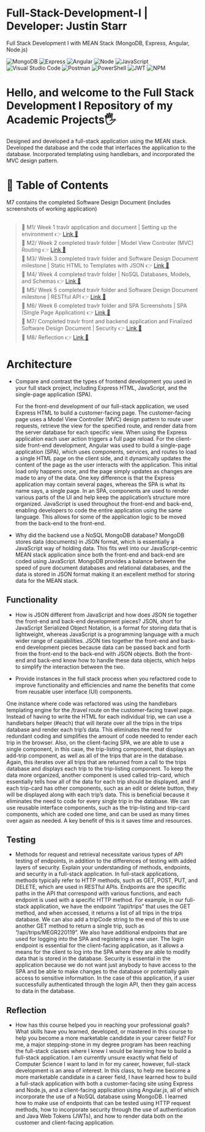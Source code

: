 # Full-Stack-Development-I | Developer: Justin Starr

Full Stack Development I with MEAN Stack (MongoDB, Express, Angular, Node.js)

![MongoDB](https://img.shields.io/badge/mongodb-003300?style=for-the-badge&logo=mongodb&logoColor=11FF11)
![Express](https://img.shields.io/badge/Express-FFFFFF?style=for-the-badge&logo=express&logoColor=222222)
![Angular](https://img.shields.io/badge/Angular-DD0031?style=for-the-badge&logo=angular&logoColor=white)
![Node](https://img.shields.io/badge/node.js-002200?style=for-the-badge&logo=nextdotjs&logoColor=green)
![JavaScript](https://img.shields.io/badge/javascript-%23323330.svg?style=for-the-badge&logo=javascript&logoColor=%23F7DF1E)
![Visual Studio Code](https://img.shields.io/badge/Visual%20Studio%20Code-0078d7.svg?style=for-the-badge&logo=visual-studio-code&logoColor=white)
![Postman](https://img.shields.io/badge/Postman-FF6C37?style=for-the-badge&logo=postman&logoColor=white)
![PowerShell](https://img.shields.io/badge/PowerShell-%235391FE.svg?style=for-the-badge&logo=powershell&logoColor=white)
![JWT](https://img.shields.io/badge/JWT-black?style=for-the-badge&logo=JSON%20web%20tokens)
![NPM](https://img.shields.io/badge/NPM-%23CB3837.svg?style=for-the-badge&logo=npm&logoColor=white)


# Hello, and welcome to the Full Stack Development I Repository of my Academic Projects🖐️

Designed and developed a full-stack application using the MEAN stack. Developed the database and the code that interfaces the application to the database. Incorporated templating using handlebars, and incorporated the MVC design pattern.

# 📖 Table of Contents

M7 contains the completed Software Design Document (includes screenshots of working application)<br><br>

> 📌 M1/ Week 1 travlr application and document | Setting up the environment 👉 [Link 🔗](https://www.github.com/JustinStarrSNHU/Full-Stack-Development-I/tree/main/M1)<br>
📌 M2/ Week 2 completed travlr folder | Model View Controler (MVC) Routing 👉 [Link 🔗](https://www.github.com/JustinStarrSNHU/Full-Stack-Development-I/tree/main/M2)<br>
📌 M3/ Week 3 completed travlr folder and Software Design Document milestone | Static HTML to Templates with JSON 👉 [Link 🔗](https://www.github.com/JustinStarrSNHU/Full-Stack-Development-I/tree/main/M3)<br>
📌 M4/ Week 4 completed travlr folder | NoSQL Databases, Models, and Schemas 👉 [Link 🔗](https://www.github.com/JustinStarrSNHU/Full-Stack-Development-I/tree/main/M4)<br>
📌 M5/ Week 5 completed travlr folder and Software Design Document milestone | RESTful API 👉 [Link 🔗](https://www.github.com/JustinStarrSNHU/Full-Stack-Development-I/tree/main/M5)<br>
📌 M6/ Week 6 completed travlr folder and SPA Screenshots | SPA (Single Page Application) 👉 [Link 🔗](https://www.github.com/JustinStarrSNHU/Full-Stack-Development-I/tree/main/M6)<br>
📌 M7/ Completed travlr front and backend application and Finalized Software Design Document | Security 👉 [Link 🔗](https://www.github.com/JustinStarrSNHU/Full-Stack-Development-I/tree/main/M7)<br>
📌 M8/ Reflection 👉 [Link 🔗](https://www.github.com/JustinStarrSNHU/Full-Stack-Development-I/tree/main/M8)<br>

# Architecture

- Compare and contrast the types of frontend development you used in your full stack project, including Express HTML, JavaScript, and the single-page application (SPA).

  For the front-end development of our full-stack application, we used Express HTML to build a customer-facing page. The customer-facing page uses a Model View Controller (MVC) design pattern to route user requests, retrieve the view for the specified route, and render data from the server database for each specific view. When using the Express application each user action triggers a full page reload. For the client-side front-end development, Angular was used to build a single-page application (SPA), which uses components, services, and routes to load a single HTML page on the client side, and it dynamically updates the content of the page as the user interacts with the application. This initial load only happens once, and the page simply updates as changes are made to any of the data. One key difference is that the Express application may contain several pages, whereas the SPA is what its name says, a single page. In an SPA, components are used to render various parts of the UI and help keep the application’s structure more organized. JavaScript is used throughout the front-end and back-end, enabling developers to code the entire application using the same language. This allows for some of the application logic to be moved from the back-end to the front-end. 
  
- Why did the backend use a NoSQL MongoDB database?
MongoDB stores data (documents) in JSON format, which is essentially a JavaScript way of holding data. This fits well into our JavaScript-centric MEAN stack application since both the front-end and back-end are coded using JavaScript. MongoDB provides a balance between the speed of pure document databases and relational databases, and the data is stored in JSON format making it an excellent method for storing data for the MEAN stack.
## Functionality

- How is JSON different from JavaScript and how does JSON tie together the front-end and back-end development pieces?
JSON, short for JavaScript Serialized Object Notation, is a format for storing data that is lightweight, whereas JavaScript is a programming language with a much wider range of capabilities. JSON ties together the front-end and back-end development pieces because data can be passed back and forth from the front-end to the back-end with JSON objects. Both the front-end and back-end know how to handle these data objects, which helps to simplify the interaction between the two. 

- Provide instances in the full stack process when you refactored code to improve functionality and efficiencies and name the benefits that come from reusable user interface (UI) components.

One instance where code was refactored was using the handlebars templating engine for the /travel route on the customer-facing travel page. Instead of having to write the HTML for each individual trip, we can use a handlebars helper (#each)  that will iterate over all the trips in the trips database and render each trip’s data. This eliminates the need for redundant coding and simplifies the amount of code needed to render each trip in the browser. 
Also, on the client-facing SPA, we are able to use a single component, in this case, the trip-listing component, that displays an add-trip component, as well as all of the trips that are in the database. Again, this iterates over all trips that are returned from a call to the trips database and displays each trip to the trip-listing component. To keep the data more organized, another component is used called trip-card, which essentially tells how all of the data for each trip should be displayed, and if each trip-card has other components, such as an edit or delete button, they will be displayed along with each trip’s data. 
This is beneficial because it eliminates the need to code for every single trip in the database. We can use reusable interface components, such as the trip-listing and trip-card components, which are coded one time, and can be used as many times over again as needed. A key benefit of this is it saves time and resources. 

## Testing

- Methods for request and retrieval necessitate various types of API testing of endpoints, in addition to the differences of testing with added layers of security. Explain your understanding of methods, endpoints, and security in a full-stack application.
In full-stack applications, methods typically refer to HTTP methods, such as GET, POST, PUT, and DELETE, which are used in RESTful APIs. Endpoints are the specific paths in the API that correspond with various functions, and each endpoint is used with a specific HTTP method. For example, in our full-stack application, we have the endpoint “/api/trips” that uses the GET method, and when accessed, it returns a list of all trips in the trips database. We can also add a tripCode string to the end of this to use another GET method to return a single trip, such as “/api/trips/MEGR220119”. We also have additional endpoints that are used for logging into the SPA and registering a new user. The login endpoint is essential for the client-facing application, as it allows a means for the client to log into the SPA where they are able to modify data that is stored in the database. Security is essential in the application because we do not want just anybody to have access to the SPA and be able to make changes to the database or potentially gain access to sensitive information. In the case of this application, if a user successfully authenticated through the login API, then they gain access to data in the database. 

## Reflection

- How has this course helped you in reaching your professional goals? What skills have you learned, developed, or mastered in this course to help you become a more marketable candidate in your career field?
For me, a major stepping-stone in my degree program has been reaching the full-stack classes where I knew I would be learning how to build a full-stack application. I am currently unsure exactly what field of Computer Science I want to land in for my career, however, full-stack development is an area of interest. In this class, to help me become a more marketable candidate in a career field, I have learned how to build a full-stack application with both a customer-facing site using Express and Node.js, and a client-facing application using Angular.js, all of which incorporate the use of a NoSQL database using MongoDB. I learned how to make use of endpoints that can be tested using HTTP request methods, how to incorporate security through the use of authentication and Java Web Tokens (JWTs), and how to render data both on the customer and client-facing application. 